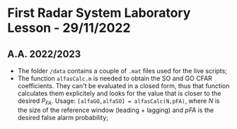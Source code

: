 # First Radar System Laboratory Lesson - 29/11/2022
## A.A. 2022/2023

- The folder `/data` contains a couple of `.mat` files used for the live scripts;
- The function `alfasCalc.m` is needed to obtain the SO and GO CFAR coefficients. They can't be evaluated in a closed form, thus that function calculates them explicitely and looks for the value that is closer to the desired $P_{FA}$. Usage: `[alfaGO,alfaSO] = alfasCalc(N,pFA)`, where *N* is the size of the reference window (leading + lagging) and *pFA* is the desired false alarm probability;
